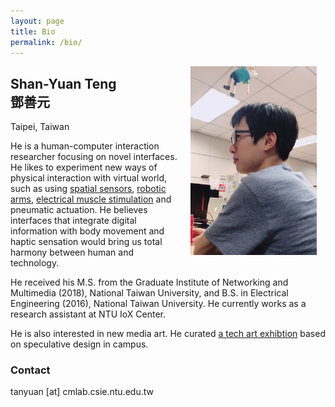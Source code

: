 ```yaml
---
layout: page
title: Bio
permalink: /bio/
---
```


<img style="float: right; padding: 0 1em 1em 1em" width="40%" max-width="100%"  src="/assets/profile_photo.jpg">

## Shan-Yuan Teng <br> 鄧善元

<span class="note">Taipei, Taiwan</span>

He is a human-computer interaction researcher focusing on novel interfaces. He likes to experiment new ways of physical interaction with virtual world, such as using [spatial sensors](/projects/wayout), [robotic arms](/projects/stylus),  [electrical muscle stimulation](/projects/emsairguitar) and pneumatic actuation. He believes interfaces that integrate digital information with body movement and haptic sensation would bring us total harmony between human and technology.

He received his M.S. from the Graduate Institute of Networking and Multimedia (2018), National Taiwan University, and B.S. in Electrical Engineering (2016), National Taiwan University. He currently works as a research assistant at NTU IoX Center.

He is also interested in new media art. He curated [a tech art exhibtion](/projects/speculative-ntu) based on speculative design in campus.

### Contact

tanyuan [at] cmlab.csie.ntu.edu.tw
